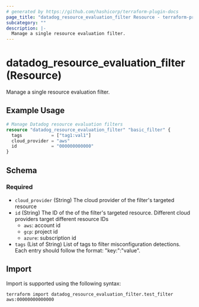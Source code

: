 ```yaml
---
# generated by https://github.com/hashicorp/terraform-plugin-docs
page_title: "datadog_resource_evaluation_filter Resource - terraform-provider-datadog"
subcategory: ""
description: |-
  Manage a single resource evaluation filter.
---
```


# datadog_resource_evaluation_filter (Resource)

Manage a single resource evaluation filter.

## Example Usage

```terraform
# Manage Datadog resource evaluation filters
resource "datadog_resource_evaluation_filter" "basic_filter" {
  tags           = ["tag1:val1"]
  cloud_provider = "aws"
  id             = "000000000000"
}
```

<!-- schema generated by tfplugindocs -->
## Schema

### Required

- `cloud_provider` (String) The cloud provider of the filter's targeted resource
- `id` (String) The ID of the of the filter's targeted resource. Different cloud providers target different resource IDs
  - `aws`: account id 
  - `gcp`: project id
  - `azure`: subscription id
- `tags` (List of String) List of tags to filter misconfiguration detections. Each entry should follow the format: "key:":"value".

## Import

Import is supported using the following syntax:

```shell
terraform import datadog_resource_evaluation_filter.test_filter aws:00000000000000
```
